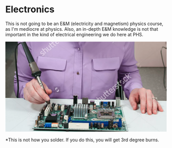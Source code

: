 # Electronics

This is not going to be an E&M \(electricity and magnetism\) physics course, as I'm mediocre at physics. Also, an in-depth E&M knowledge is not that important in the kind of electrical engineering we do here at PHS.

![](/assets/hownottosolder.png)

\*This is not how you solder. If you do this, you will get 3rd degree burns.

